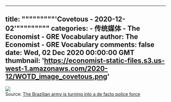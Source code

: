 
---
title: """""""""'Covetous - 2020-12-02'"""""""""
categories: 
    - 传统媒体
    - The Economist - GRE Vocabulary
author: The Economist - GRE Vocabulary
comments: false
date: Wed, 02 Dec 2020 00:00:00 GMT
thumbnail: 'https://economist-static-files.s3.us-west-1.amazonaws.com/2020-12/WOTD_image_covetous.png'
---

<div>   
<img src="https://economist-static-files.s3.us-west-1.amazonaws.com/2020-12/WOTD_image_covetous.png" referrerpolicy="no-referrer"><br>
                    Source: <a href="https://www.economist.com/the-americas/2017/07/06/the-brazilian-army-is-turning-into-a-de-facto-police-force">The Brazilian army is turning into a de facto police force</a>
                  
</div>
            